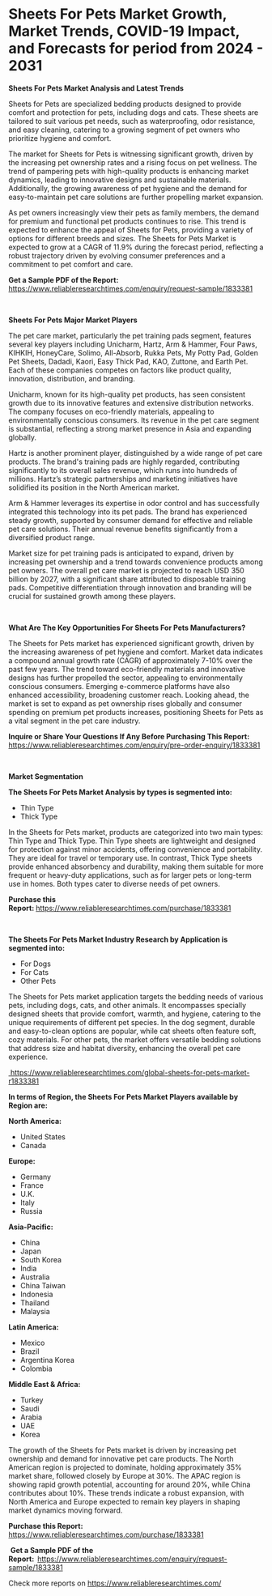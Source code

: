 <p><h1>Sheets For Pets Market Growth, Market Trends, COVID-19 Impact, and Forecasts for period from 2024 - 2031</h1></p><p><strong>Sheets For Pets Market Analysis and Latest Trends</strong></p>
<p><p>Sheets for Pets are specialized bedding products designed to provide comfort and protection for pets, including dogs and cats. These sheets are tailored to suit various pet needs, such as waterproofing, odor resistance, and easy cleaning, catering to a growing segment of pet owners who prioritize hygiene and comfort. </p><p>The market for Sheets for Pets is witnessing significant growth, driven by the increasing pet ownership rates and a rising focus on pet wellness. The trend of pampering pets with high-quality products is enhancing market dynamics, leading to innovative designs and sustainable materials. Additionally, the growing awareness of pet hygiene and the demand for easy-to-maintain pet care solutions are further propelling market expansion.</p><p>As pet owners increasingly view their pets as family members, the demand for premium and functional pet products continues to rise. This trend is expected to enhance the appeal of Sheets for Pets, providing a variety of options for different breeds and sizes. The Sheets for Pets Market is expected to grow at a CAGR of 11.9% during the forecast period, reflecting a robust trajectory driven by evolving consumer preferences and a commitment to pet comfort and care.</p></p>
<p><strong>Get a Sample PDF of the Report:&nbsp;</strong> <a href="https://www.reliableresearchtimes.com/enquiry/request-sample/1833381?utm_campaign=2007&utm_medium=2&utm_source=Github&utm_content=ia&utm_term=01012025&utm_id=sheets-for-pets">https://www.reliableresearchtimes.com/enquiry/request-sample/1833381</a></p>
<p>&nbsp;</p>
<p><strong>Sheets For Pets Major Market Players</strong></p>
<p><p>The pet care market, particularly the pet training pads segment, features several key players including Unicharm, Hartz, Arm & Hammer, Four Paws, KIHKIH, HoneyCare, Solimo, All-Absorb, Rukka Pets, My Potty Pad, Golden Pet Sheets, Dadadi, Kaori, Easy Thick Pad, KAO, Zuttone, and Earth Pet. Each of these companies competes on factors like product quality, innovation, distribution, and branding.</p><p>Unicharm, known for its high-quality pet products, has seen consistent growth due to its innovative features and extensive distribution networks. The company focuses on eco-friendly materials, appealing to environmentally conscious consumers. Its revenue in the pet care segment is substantial, reflecting a strong market presence in Asia and expanding globally.</p><p>Hartz is another prominent player, distinguished by a wide range of pet care products. The brand's training pads are highly regarded, contributing significantly to its overall sales revenue, which runs into hundreds of millions. Hartz’s strategic partnerships and marketing initiatives have solidified its position in the North American market.</p><p>Arm & Hammer leverages its expertise in odor control and has successfully integrated this technology into its pet pads. The brand has experienced steady growth, supported by consumer demand for effective and reliable pet care solutions. Their annual revenue benefits significantly from a diversified product range.</p><p>Market size for pet training pads is anticipated to expand, driven by increasing pet ownership and a trend towards convenience products among pet owners. The overall pet care market is projected to reach USD 350 billion by 2027, with a significant share attributed to disposable training pads. Competitive differentiation through innovation and branding will be crucial for sustained growth among these players.</p></p>
<p>&nbsp;</p>
<p><strong>What Are The Key Opportunities For Sheets For Pets Manufacturers?</strong></p>
<p><p>The Sheets for Pets market has experienced significant growth, driven by the increasing awareness of pet hygiene and comfort. Market data indicates a compound annual growth rate (CAGR) of approximately 7-10% over the past few years. The trend toward eco-friendly materials and innovative designs has further propelled the sector, appealing to environmentally conscious consumers. Emerging e-commerce platforms have also enhanced accessibility, broadening customer reach. Looking ahead, the market is set to expand as pet ownership rises globally and consumer spending on premium pet products increases, positioning Sheets for Pets as a vital segment in the pet care industry.</p></p>
<p><strong>Inquire or Share Your Questions If Any Before Purchasing This Report:</strong> <a href="https://www.reliableresearchtimes.com/enquiry/pre-order-enquiry/1833381?utm_campaign=2007&utm_medium=2&utm_source=Github&utm_content=ia&utm_term=01012025&utm_id=sheets-for-pets">https://www.reliableresearchtimes.com/enquiry/pre-order-enquiry/1833381</a></p>
<p>&nbsp;</p>
<p><strong>Market Segmentation</strong></p>
<p><strong>The Sheets For Pets Market Analysis by types is segmented into:</strong></p>
<p><ul><li>Thin Type</li><li>Thick Type</li></ul></p>
<p><p>In the Sheets for Pets market, products are categorized into two main types: Thin Type and Thick Type. Thin Type sheets are lightweight and designed for protection against minor accidents, offering convenience and portability. They are ideal for travel or temporary use. In contrast, Thick Type sheets provide enhanced absorbency and durability, making them suitable for more frequent or heavy-duty applications, such as for larger pets or long-term use in homes. Both types cater to diverse needs of pet owners.</p></p>
<p><strong>Purchase this Report:&nbsp;</strong><a href="https://www.reliableresearchtimes.com/purchase/1833381?utm_campaign=2007&utm_medium=2&utm_source=Github&utm_content=ia&utm_term=01012025&utm_id=sheets-for-pets">https://www.reliableresearchtimes.com/purchase/1833381</a></p>
<p>&nbsp;</p>
<p><strong>The Sheets For Pets Market Industry Research by Application is segmented into:</strong></p>
<p><ul><li>For Dogs</li><li>For Cats</li><li>Other Pets</li></ul></p>
<p><p>The Sheets for Pets market application targets the bedding needs of various pets, including dogs, cats, and other animals. It encompasses specially designed sheets that provide comfort, warmth, and hygiene, catering to the unique requirements of different pet species. In the dog segment, durable and easy-to-clean options are popular, while cat sheets often feature soft, cozy materials. For other pets, the market offers versatile bedding solutions that address size and habitat diversity, enhancing the overall pet care experience.</p></p>
<p><a href="https://www.reliableresearchtimes.com/global-sheets-for-pets-market-r1833381?utm_campaign=2007&utm_medium=2&utm_source=Github&utm_content=ia&utm_term=01012025&utm_id=sheets-for-pets">&nbsp;https://www.reliableresearchtimes.com/global-sheets-for-pets-market-r1833381</a></p>
<p><strong>In terms of Region, the Sheets For Pets Market Players available by Region are:</strong></p>
<p>
    <p> <strong> North America: </strong>
        <ul>
            <li>United States</li>
            <li>Canada</li>
        </ul>
        </p> 
    <p> <strong> Europe: </strong>
        <ul>
            <li>Germany</li>
            <li>France</li>
            <li>U.K.</li>
            <li>Italy</li>
            <li>Russia</li>
        </ul>
        </p> 
    <p> <strong> Asia-Pacific: </strong>
        <ul>
            <li>China</li>
            <li>Japan</li>
            <li>South Korea</li>
            <li>India</li>
            <li>Australia</li>
            <li>China Taiwan</li>
            <li>Indonesia</li>
            <li>Thailand</li>
            <li>Malaysia</li>
        </ul>
        </p> 
    <p> <strong> Latin America: </strong>
        <ul>
            <li>Mexico</li>
            <li>Brazil</li>
            <li>Argentina Korea</li>
            <li>Colombia</li>
        </ul>
        </p> 
    <p> <strong> Middle East & Africa: </strong>
        <ul>
            <li>Turkey</li>
            <li>Saudi</li>
            <li>Arabia</li>
            <li>UAE</li>
            <li>Korea</li>
        </ul>
    </p>
    </p>
<p><p>The growth of the Sheets for Pets market is driven by increasing pet ownership and demand for innovative pet care products. The North American region is projected to dominate, holding approximately 35% market share, followed closely by Europe at 30%. The APAC region is showing rapid growth potential, accounting for around 20%, while China contributes about 10%. These trends indicate a robust expansion, with North America and Europe expected to remain key players in shaping market dynamics moving forward.</p></p>
<p><strong>Purchase this Report: </strong><a href="https://www.reliableresearchtimes.com/purchase/1833381?utm_campaign=2007&utm_medium=2&utm_source=Github&utm_content=ia&utm_term=01012025&utm_id=sheets-for-pets">https://www.reliableresearchtimes.com/purchase/1833381</a></p>
<p>&nbsp;<strong>Get a Sample PDF of the Report:&nbsp;&nbsp;</strong><a href="https://www.reliableresearchtimes.com/enquiry/request-sample/1833381?utm_campaign=2007&utm_medium=2&utm_source=Github&utm_content=ia&utm_term=01012025&utm_id=sheets-for-pets">https://www.reliableresearchtimes.com/enquiry/request-sample/1833381</a></p>
<p><strong></strong></p>
<p>Check more reports on <a href="https://www.reliableresearchtimes.com/?utm_campaign=2007&utm_medium=2&utm_source=Github&utm_content=ia&utm_term=01012025&utm_id=sheets-for-pets">https://www.reliableresearchtimes.com/</a></p>